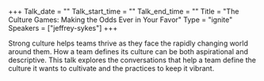 +++
Talk_date = ""
Talk_start_time = ""
Talk_end_time = ""
Title = "The Culture Games: Making the Odds Ever in Your Favor"
Type = "ignite"
Speakers = ["jeffrey-sykes"]
+++

Strong culture helps teams thrive as they face the rapidly changing world around them. How a team defines its culture can be both aspirational and descriptive. This talk explores the conversations that help a team define the culture it wants to cultivate and the practices to keep it vibrant.
